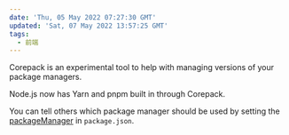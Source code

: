 ```yaml
---
date: 'Thu, 05 May 2022 07:27:30 GMT'
updated: 'Sat, 07 May 2022 13:57:25 GMT'
tags:
  - 前端
---
```


Corepack is an experimental tool to help with managing versions of your package managers.

Node.js now has Yarn and pnpm built in through Corepack.

You can tell others which package manager should be used by setting the [packageManager](https://nodejs.org/dist/latest/docs/api/packages.html#packagemanager) in `package.json`.
